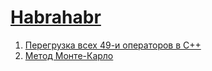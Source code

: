 # [Habrahabr](https://habr.com/)

1) [Перегрузка всех 49-и операторов в C++](https://habr.com/post/308890/)
2) [Метод Монте-Карло](https://habr.com/post/192272/)
